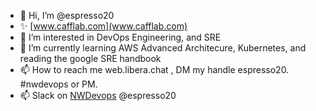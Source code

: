 - 👋 Hi, I’m @espresso20
- ✨ [www.cafflab.com](www.cafflab.com)
- 👀 I’m interested in DevOps Engineering, and SRE
- 🌱 I’m currently learning AWS Advanced Architecure, Kubernetes, and reading the google SRE handbook 
- 📫 How to reach me web.libera.chat , DM my handle espresso20. #nwdevops or PM.
- 📫 Slack on [NWDevops](https://join.slack.com/t/inland-nw-dev-group/shared_invite/zt-9208tcwl-CHKBGqOX9G~9tTg3xdKiLg) @espresso20

<!---
espresso20/espresso20 is a ✨ special ✨ repository because its `README.md` (this file) appears on your GitHub profile.
You can click the Preview link to take a look at your changes.
--->
